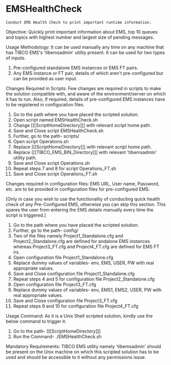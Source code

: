 # EMSHealthCheck



	Conduct EMS Health Check to print important runtime information.

Objective: Quickly print important information about EMS, top 10 queues and topics with highest number and largest size of pending messages.

Usage Methodology: It can be used manually any time on any machine that has TIBCO EMS's 'tibemsadmin' utility present. It can be used for two types of inputs.

1.	Pre-configured standalone EMS instances or EMS FT pairs.
2.	Any EMS instance or FT pair, details of which aren't pre-configured but can be provided as user input.

Changes Required in Scripts: Few changes are required in scripts to make the solution compatible with, and aware of the environment/server on which it has to run. Also, if required, details of pre-configured EMS instances have to be registered in configuration files.

1.	Go to the path where you have placed the scripted solution.
2.	Open script named EMSHealthCheck.sh
3.	Change [[[ScriptHomeDirectory]]] with relevant script home path.
4.	Save and Close script EMSHealthCheck.sh
5.	Further, go to the path- scripts/
6.	Open script Operations.sh
7.	Replace [[[ScriptHomeDirectory]]] with relevant script home path.
8.	Replace [[[TIBCO_EMS_BIN_Directory]]] with relevant 'tibemsadmin' utility path.
9.	Save and Close script Operations.sh
10.	Repeat steps 7 and 8 for script Operations_FT.sh
11.	Save and Close script Operations_FT.sh

Changes required in configuration files: EMS URL, User name, Password, etc. are to be provided in configuration files for pre-configured EMS.

[Only in case you wish to use the functionality of conducting quick health check of any Pre-Configured EMS, otherwise you can skip this section. This spares the user from entering the EMS details manually every time the script is triggered.]

1.	Go to the path where you have placed the scripted solution.
2.	Further, go to the path- config/
3.	Two of the files namely Project1_Standalone.cfg and Project2_Standalone.cfg are defined for andalone EMS instances whereas Project3_FT.cfg and Project4_FT.cfg are defined for EMS FT irs.
4.	Open configuration file Project1_Standalone.cfg
5.	Replace dummy values of variables- env, EMS, USER, PW with real appropriate values.
6.	Save and Close configuration file Project1_Standalone.cfg
7.	Repeat steps 4 and 5 for configuration file Project2_Standalone.cfg
8.	Open configuration file Project3_FT.cfg
9.	Replace dummy values of variables- env, EMS1, EMS2, USER, PW with real appropriate values.
10.	Save and Close configuration file Project3_FT.cfg
11.	Repeat steps 9 and 10 for configuration file Project4_FT.cfg

Usage Command: As it is a Unix Shell scripted solution, kindly use the below command to trigger it.

1.	Go to the path- [[[ScriptHomeDirectory]]]
2.	Run the Command- ./EMSHealthCheck.sh

Mandatory Requirements: TIBCO EMS utility namely 'tibemsadmin' should be present on the Unix machine on which this scripted solution has to be used and should be accessible to it without any permissions issue.
